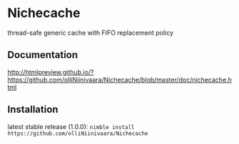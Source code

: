 # Nichecache
 thread-safe generic cache with FIFO replacement policy

## Documentation
http://htmlpreview.github.io/?https://github.com/olliNiinivaara/Nichecache/blob/master/doc/nichecache.html

## Installation
latest stable release (1.0.0): `nimble install https://github.com/olliNiinivaara/Nichecache`